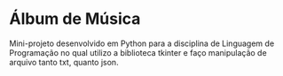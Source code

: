 # Álbum de Música

Mini-projeto desenvolvido em Python para a disciplina de Linguagem de Programação no qual utilizo a biblioteca tkinter e faço manipulação de arquivo tanto txt, quanto json.
